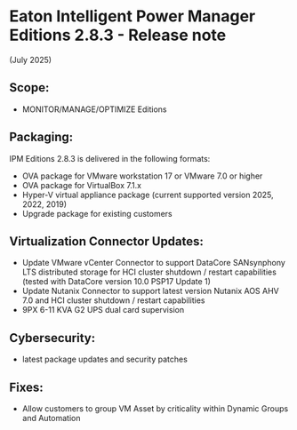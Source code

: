 # Eaton Intelligent Power Manager Editions 2.8.3 - Release note
(July 2025)

## Scope:

* MONITOR/MANAGE/OPTIMIZE Editions

## Packaging:

IPM Editions 2.8.3 is delivered in the following formats:

* OVA package for VMware workstation 17 or VMware 7.0 or higher
* OVA package for VirtualBox 7.1.x
* Hyper-V virtual appliance package (current supported version 2025, 2022, 2019)
* Upgrade package for existing customers

## Virtualization Connector Updates:
* Update VMware vCenter Connector to support DataCore SANsynphony LTS distributed storage for HCI cluster shutdown / restart capabilities (tested with DataCore version 10.0 PSP17 Update 1)
* Update Nutanix Connector to support latest version Nutanix AOS AHV 7.0 and HCI cluster shutdown / restart capabilities
* 9PX 6-11 KVA G2 UPS  dual card supervision

## Cybersecurity:
* latest package updates and security patches

## Fixes:
* Allow customers to group VM Asset by criticality within Dynamic Groups and Automation
